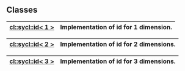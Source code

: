 ## Classes

| [cl::sycl::id< 1 >](./cl::sycl::id<1>/README.md) | Implementation of id for 1 dimension.  |
| :--- | :--- |


| [cl::sycl::id< 2 >](./cl::sycl::id<2>/README.md) | Implementation of id for 2 dimensions.  |
| :--- | :--- |


| [cl::sycl::id< 3 >](./cl::sycl::id<3>/README.md) | Implementation of id for 3 dimensions.  |
| :--- | :--- |

